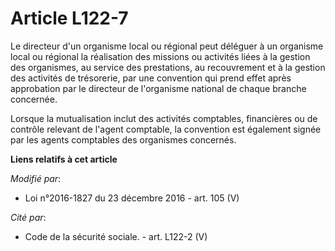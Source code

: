 # Article L122-7

Le directeur d'un organisme local ou régional peut déléguer à un organisme local ou régional la réalisation des missions ou
activités liées à la gestion des organismes, au service des prestations, au recouvrement et à la gestion des activités de
trésorerie, par une convention qui prend effet après approbation par le directeur de l'organisme national de chaque branche
concernée. 

Lorsque la mutualisation inclut des activités comptables, financières ou de contrôle relevant de l'agent comptable, la
convention est également signée par les agents comptables des organismes concernés.

**Liens relatifs à cet article**

_Modifié par_:

  - Loi n°2016-1827 du 23 décembre 2016 - art. 105 (V)

_Cité par_:

  - Code de la sécurité sociale. - art. L122-2 (V)
